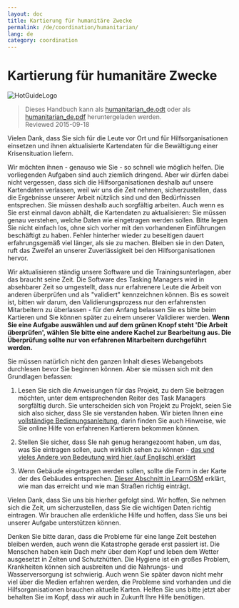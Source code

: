 ```yaml
---
layout: doc
title: Kartierung für humanitäre Zwecke
permalink: /de/coordination/humanitarian/
lang: de
category: coordination
---
```


# Kartierung für humanitäre Zwecke

![HotGuideLogo](http://hotosm.org/sites/default/themes/hot_theme/logo.png)

> Dieses Handbuch kann als  [humanitarian_de.odt](/files/humanitarian_de.odt) oder als [humanitarian_de.pdf](/files/humanitarian_de.pdf) heruntergeladen werden.  
> Reviewed 2015-09-18

Vielen Dank, dass Sie sich für die Leute vor Ort und für Hilfsorganisationen einsetzen und ihnen aktualisierte Kartendaten für die Bewältigung einer Krisensituation liefern.  

Wir möchten ihnen - genauso wie Sie - so schnell wie möglich helfen. Die vorliegenden Aufgaben sind auch ziemlich dringend. Aber wir dürfen dabei nicht vergessen, dass sich die Hilfsorganisationen deshalb auf unsere Kartendaten verlassen, weil wir uns die Zeit nehmen, sicherzustellen, dass die Ergebnisse unserer Arbeit nützlich sind und den Bedürfnissen entsprechen.  Sie müssen deshalb auch sorgfältig arbeiten. Auch wenn es Sie erst einmal davon abhält, die Kartendaten zu aktualisieren: Sie müssen genau verstehen, welche Daten wie eingetragen werden sollen. Bitte legen Sie nicht einfach los, ohne sich vorher mit den vorhandenen Einführungen beschäftigt zu haben. Fehler hinterher wieder zu beseitigen dauert erfahrungsgemäß viel länger, als sie zu machen. Bleiben sie in den Daten, ruft das Zweifel an unserer Zuverlässigkeit bei den Hilfsorganisationen hervor.  

Wir aktualisieren ständig unsere Software und die Trainingsunterlagen, aber das braucht seine Zeit. Die Software des Tasking Managers wird in absehbarer Zeit so umgestellt, dass nur erfahrenere Leute die Arbeit von anderen überprüfen und als "validiert" kennzeichnen können. Bis es soweit ist, bitten wir darum, den Validierungsprozess nur den erfahrensten Mitarbeitern zu überlassen - für den Anfang belassen Sie es bitte beim Kartieren und Sie können später zu einem unserer Validierer werden. **Wenn Sie eine Aufgabe auswählen und auf dem grünen Knopf steht 'Die Arbeit überprüfen', wählen SIe bitte eine andere Kachel zur Bearbeitung aus. Die Überprüfung sollte nur von erfahrenen Mitarbeitern durchgeführt werden.**  

Sie müssen natürlich nicht den ganzen Inhalt dieses Webangebots durchlesen bevor Sie beginnen können. Aber sie müssen sich mit den Grundlagen befassen:  

1. Lesen Sie sich die Anweisungen für das Projekt, zu dem Sie beitragen möchten, unter dem entsprechenden Reiter des Task Managers sorgfältig durch. Sie unterscheiden sich von Projekt zu Projekt, seien Sie sich also sicher, dass SIe sie verstanden haben. Wir bieten Ihnen eine [vollständige Bedienungsanleitung](/de/coordination/tasking-manager), darin finden Sie auch Hinweise, wie Sie online Hilfe von erfahrenen Kartierern bekommen können.  

2. Stellen Sie sicher, dass SIe nah genug herangezoomt haben, um das, was Sie eintragen sollen, auch wirklich sehen zu können - [das und vieles Andere von Bedeutung wird hier (auf Englisch) erklärt](/de/coordination/remote/)  

3. Wenn Gebäude eingetragen werden sollen, sollte die Form in der Karte der des Gebäudes entsprechen. [Dieser Abschnitt in LearnOSM](/de/coordination/remote-tracing/) erklärt, wie man das erreicht und wie man Straßen richtig einträgt.  

Vielen Dank, dass Sie uns bis hierher gefolgt sind. Wir hoffen, Sie nehmen sich die Zeit, um sicherzustellen, dass Sie die wichtigen Daten richtig eintragen. Wir brauchen alle erdenkliche Hilfe und hoffen, dass Sie uns bei unserer Aufgabe unterstützen können.  

Denken Sie bitte daran, dass die Probleme für eine lange Zeit bestehen bleiben werden, auch wenn die Katastrophe gerade erst passiert ist. Die Menschen haben kein Dach mehr über dem Kopf und leben dem Wetter ausgesetzt in Zelten und Schutzhütten. Die Hygiene ist ein großes Problem, Krankheiten können sich ausbreiten und die Nahrungs- und Wasserversorgung ist schwierig. Auch wenn Sie später davon nicht mehr viel über die Medien erfahren werden, die Probleme sind vorhanden und die Hilfsorganisationen brauchen aktuelle Karten. Helfen Sie uns bitte jetzt aber behalten Sie im Kopf, dass wir auch in Zukunft Ihre Hilfe benötigen. 